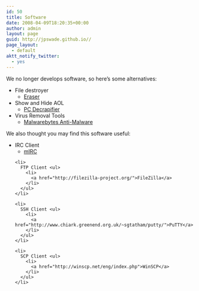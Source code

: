 ```yaml
---
id: 50
title: Software
date: 2008-04-09T18:20:35+00:00
author: admin
layout: page
guid: http://jpswade.github.io//
page_layout:
  - default
aktt_notify_twitter:
  - yes
---
```

<p class="lead">
  We no longer develops software, so here&#8217;s some alternatives:
</p>

  * File destroyer 
      * [Eraser](http://eraser.heidi.ie)
  * Show and Hide AOL 
      * [PC Decrapifier](http://pcdecrapifier.com/)
  * Virus Removal Tools 
      * [Malwarebytes Anti-Malware](http://www.devotedit.com/mbam)

We also thought you may find this software useful:

<div>
  <ul>
    <li>
      IRC Client <ul>
        <li>
          <a href="http://www.mirc.com/get.html">mIRC</a>
        </li>
      </ul>
    </li>
    
    <li>
      FTP Client <ul>
        <li>
          <a href="http://filezilla-project.org/">FileZilla</a>
        </li>
      </ul>
    </li>
    
    <li>
      SSH Client <ul>
        <li>
          <a href="http://www.chiark.greenend.org.uk/~sgtatham/putty/">PuTTY</a>
        </li>
      </ul>
    </li>
    
    <li>
      SCP Client <ul>
        <li>
          <a href="http://winscp.net/eng/index.php">WinSCP</a>
        </li>
      </ul>
    </li>
  </ul>
</div>
